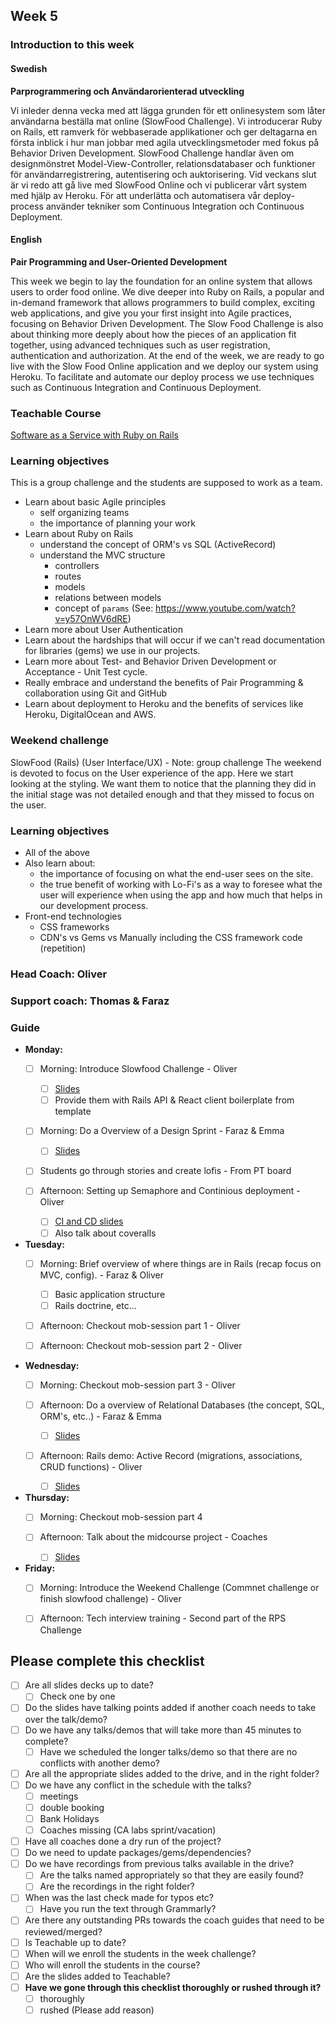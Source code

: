 ## Week 5
### Introduction to this week

#### Swedish
**Parprogrammering och Användarorienterad utveckling**

Vi inleder denna vecka med att lägga grunden för ett onlinesystem som låter användarna beställa mat online (SlowFood Challenge). Vi introducerar Ruby on Rails, ett ramverk för webbaserade applikationer och ger deltagarna en första inblick i hur man jobbar med agila utvecklingsmetoder med fokus på Behavior Driven Development. SlowFood Challenge handlar även om designmönstret Model-View-Controller, relationsdatabaser och funktioner för användarregistrering, autentisering och auktorisering. Vid veckans slut är vi redo att gå live med SlowFood Online och vi publicerar vårt system med hjälp av Heroku. För att underlätta och automatisera vår deploy-process använder tekniker som Continuous Integration och Continuous Deployment.

#### English
**Pair Programming and User-Oriented Development**

This week we begin to lay the foundation for an online system that allows users to order food online. We dive deeper into Ruby on Rails,  a popular and in-demand framework that allows programmers to build complex, exciting web applications, and give you your first insight into Agile practices, focusing on Behavior Driven Development. The Slow Food Challenge is also about thinking more deeply about how the pieces of an application fit together, using advanced techniques such as user registration, authentication and authorization. At the end of the week, we are ready to go live with the Slow Food Online application and we deploy our system using Heroku. To facilitate and automate our deploy process we use techniques such as Continuous Integration and Continuous Deployment.

### Teachable Course
[Software as a Service with Ruby on Rails](https://learn.craftacademy.co/admin/courses/667059/information)

### Learning objectives
This is a group challenge and the students are supposed to work as a team.
* Learn about basic Agile principles
  - self organizing teams
  - the importance of planning your work
* Learn about Ruby on Rails
  - understand the concept of ORM's vs SQL (ActiveRecord)
  - understand the MVC structure
    - controllers
    - routes
    - models
    - relations between models
    - concept of `params` (See: https://www.youtube.com/watch?v=y57OnWV6dRE)
* Learn more about User Authentication
* Learn about the hardships that will occur if we can't read documentation for libraries (gems) we use in our projects.
* Learn more about Test- and Behavior Driven Development or Acceptance - Unit Test cycle.
* Really embrace and understand the benefits of Pair Programming & collaboration using Git and GitHub
* Learn about deployment to Heroku and the benefits of services like Heroku, DigitalOcean and AWS.

### Weekend challenge
SlowFood (Rails) (User Interface/UX) - Note: group challenge
The weekend is devoted to focus on the User experience of the app. Here we start looking at the styling. We want them to notice that the planning they did in the initial stage was not detailed enough and that they missed to focus on the user.

### Learning objectives
* All of the above
* Also learn about:
  - the importance of focusing on what the end-user sees on the site.
  - the true benefit of working with Lo-Fi's as a way to foresee what the user will experience when using the app and how much that helps in our development process.
* Front-end technologies
  - CSS frameworks
  - CDN's vs Gems vs Manually including the CSS framework code (repetition)

### Head Coach: Oliver
### Support coach: Thomas & Faraz
### Guide
- **Monday:**
  - [ ] Morning: Introduce Slowfood Challenge - Oliver 
    - [ ] [Slides](https://docs.google.com/presentation/d/153hI_aRf88-7FBvmBcq7FOxMoLEzbi8VuugVygonY3E/edit?usp=sharing)
    - [ ] Provide them with Rails API & React client boilerplate from template
    
  - [ ] Morning: Do a Overview of a Design Sprint - Faraz & Emma
    - [ ] [Slides](https://docs.google.com/presentation/d/1tXXZd1pl2Q3Rg9R85k_xmoZNBRKcQaPYKezCXglxXQ8/edit?usp=sharing)
    
  - [ ] Students go through stories and create lofis - From PT board
  
  - [ ] Afternoon: Setting up Semaphore and Continious deployment - Oliver 
    - [ ] [CI and CD slides](https://docs.google.com/presentation/d/1Y0YBeRV9Da9exfEQXZFyJob0d6pbBKofPj3fjHp_yMQ/edit#slide=id.p9)
    - [ ] Also talk about coveralls
  
- **Tuesday:**
  - [ ] Morning: Brief overview of where things are in Rails (recap focus on MVC, config). - Faraz & Oliver
      - [ ] Basic application structure
      - [ ] Rails doctrine, etc...
      
  - [ ] Afternoon: Checkout mob-session part 1 - Oliver
  
  - [ ] Afternoon: Checkout mob-session part 2 - Oliver
  
- **Wednesday:** 
  - [ ] Morning: Checkout mob-session part 3 - Oliver
    
  - [ ] Afternoon: Do a overview of Relational Databases (the concept, SQL, ORM's, etc..) - Faraz & Emma
    - [ ] [Slides](https://docs.google.com/presentation/d/1FuaqKjjdlQKCFZmbwdqS_-TKsRH4zSH4U-zFju8CekA/edit?usp=sharing)
    
  - [ ] Afternoon: Rails demo: Active Record (migrations, associations, CRUD functions) - Oliver 
    - [ ] [Slides](https://docs.google.com/presentation/d/11EhVRW4JckFUEBTclTMT8B0-OOga8l7Pim4PlQLKy_M/edit?usp=sharing)

- **Thursday:**
  - [ ] Morning: Checkout mob-session part 4
    
  - [ ] Afternoon: Talk about the midcourse project - Coaches
    - [ ] [Slides](https://docs.google.com/presentation/d/1hzewbbgqW_EpaW6KCUIGDqK0GyH3oHnMMK57zEOyeSs/edit#slide=id.g4b12024eb7_0_21)

- **Friday:**
  - [ ] Morning: Introduce the Weekend Challenge (Commnet challenge or finish slowfood challenge) - Oliver
  
  - [ ] Afternoon: Tech interview training - Second part of the RPS Challenge

## Please complete this checklist
 - [ ] Are all slides decks up to date?
   - [ ] Check one by one
 - [ ] Do the slides have talking points added if another coach needs to take over the talk/demo?
 - [ ] Do we have any talks/demos that will take more than 45 minutes to complete?
	 - [ ] Have we scheduled the longer talks/demo so that there are no conflicts with another demo?
 - [ ] Are all the appropriate slides added to the drive, and in the right folder?
 - [ ] Do we have any conflict in the schedule with the talks?
	 - [ ]  meetings
	 - [ ] double booking
	 - [ ] Bank Holidays
   - [ ] Coaches missing (CA labs sprint/vacation)
- [ ] Have all coaches done a dry run of the project?
- [ ] Do we need to update packages/gems/dependencies?
- [ ] Do we have recordings from previous talks available in the drive?
	- [ ] Are the talks named appropriately so that they are easily found? 
	- [ ] Are the recordings in the right folder?
- [ ] When was the last check made for typos etc?
	- [ ] Have you run the text through Grammarly?
- [ ] Are there any outstanding PRs towards the coach guides that need to be reviewed/merged?
- [ ] Is Teachable up to date?
- [ ] When will we enroll the students in the week challenge?
- [ ] Who will enroll the students in the course?
- [ ] Are the slides added to Teachable?
- [ ] **Have we gone through this checklist thoroughly or rushed through it?**
    - [ ] thoroughly
    - [ ] rushed (Please add reason)
